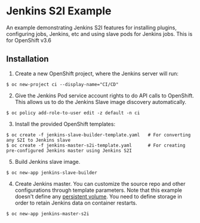 # Jenkins S2I Example

An example demonstrating Jenkins S2I features for installing plugins, configuring jobs, Jenkins, etc and using slave pods for Jenkins jobs.
This is for OpenShift v3.6

## Installation

1. Create a new OpenShift project, where the Jenkins server will run:

  ```
  $ oc new-project ci --display-name="CI/CD"
  ```

2. Give the Jenkins Pod service account rights to do API calls to OpenShift. This allows us to do the Jenkins Slave image discovery automatically.

  ```
  $ oc policy add-role-to-user edit -z default -n ci
  ```

3. Install the provided OpenShift templates:

  ```
  $ oc create -f jenkins-slave-builder-template.yaml   # For converting any S2I to Jenkins slave
  $ oc create -f jenkins-master-s2i-template.yaml      # For creating pre-configured Jenkins master using Jenkins S2I
  ```

5. Build Jenkins slave image.

  ```
  $ oc new-app jenkins-slave-builder
  ```

4. Create Jenkins master. You can customize the source repo and other configurations through template parameters. Note that this example doesn't define any [persistent volume](https://docs.openshift.com/enterprise/3.2/architecture/additional_concepts/storage.html). You need to define storage in order to retain Jenkins data on container restarts. 

  ```
  $ oc new-app jenkins-master-s2i
  ```

